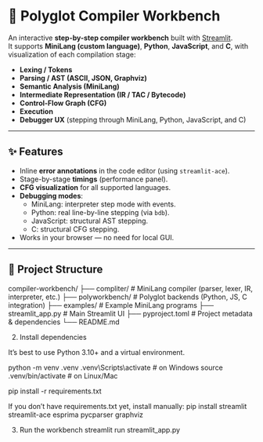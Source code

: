 # 🧪 Polyglot Compiler Workbench

An interactive **step-by-step compiler workbench** built with [Streamlit](https://streamlit.io).  
It supports **MiniLang (custom language)**, **Python**, **JavaScript**, and **C**, with visualization of each compilation stage:

- **Lexing / Tokens**
- **Parsing / AST (ASCII, JSON, Graphviz)**
- **Semantic Analysis (MiniLang)**
- **Intermediate Representation (IR / TAC / Bytecode)**
- **Control-Flow Graph (CFG)**
- **Execution**
- **Debugger UX** (stepping through MiniLang, Python, JavaScript, and C)

---

## ✨ Features

- Inline **error annotations** in the code editor (using `streamlit-ace`).
- Stage-by-stage **timings** (performance panel).
- **CFG visualization** for all supported languages.
- **Debugging modes**:
  - MiniLang: interpreter step mode with events.
  - Python: real line-by-line stepping (via `bdb`).
  - JavaScript: structural AST stepping.
  - C: structural CFG stepping.
- Works in your browser — no need for local GUI.

---

## 📂 Project Structure

compiler-workbench/
├── compliter/ # MiniLang compiler (parser, lexer, IR, interpreter, etc.)
├── polyworkbench/ # Polyglot backends (Python, JS, C integration)
├── examples/ # Example MiniLang programs
├── streamlit_app.py # Main Streamlit UI
├── pyproject.toml # Project metadata & dependencies
└── README.md

2. Install dependencies

It’s best to use Python 3.10+ and a virtual environment.

python -m venv .venv
.venv\Scripts\activate     # on Windows
source .venv/bin/activate  # on Linux/Mac

pip install -r requirements.txt


If you don’t have requirements.txt yet, install manually:
pip install streamlit streamlit-ace esprima pycparser graphviz


3. Run the workbench
streamlit run streamlit_app.py
